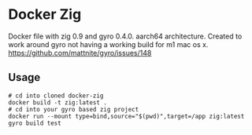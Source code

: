 # Docker Zig

Docker file with zig 0.9 and gyro 0.4.0. aarch64 architecture. Created to work around gyro not having a working build for m1 mac os x. https://github.com/mattnite/gyro/issues/148

## Usage

```
# cd into cloned docker-zig
docker build -t zig:latest .
# cd into your gyro based zig project
docker run --mount type=bind,source="$(pwd)",target=/app zig:latest gyro build test
```

